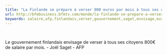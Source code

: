 ```yaml
---
title: "La Finlande se prépare à verser 800 euros par mois à tous ses citoyens"
url: http://bfmbusiness.bfmtv.com/monde/la-finlande-se-prepare-a-verser-800-euros-par-mois-a-tous-ses-citoyens-934899.html
keywords: salaire,afp,finlandais,verser,gouvernement,saget,envisage,euros,mois,joël,citoyens,800,prépare,finlande
---
```

 

Le gouvernement finlandais envisage de verser à tous ses citoyens 800€ de salaire par mois. - Joël Saget - AFP

